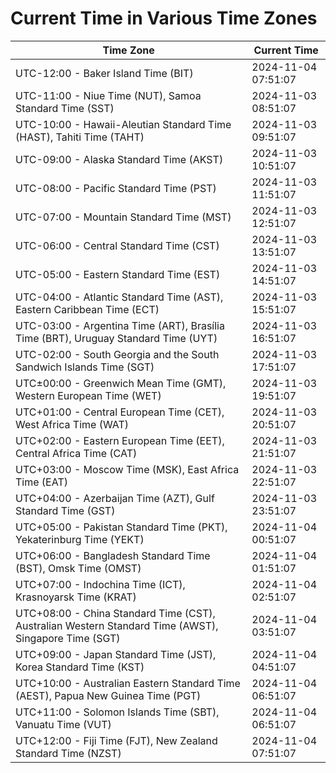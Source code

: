 # Current Time in Various Time Zones

| Time Zone | Current Time |
|-----------|--------------|
| UTC-12:00 - Baker Island Time (BIT) | 2024-11-04 07:51:07 |
| UTC-11:00 - Niue Time (NUT), Samoa Standard Time (SST) | 2024-11-03 08:51:07 |
| UTC-10:00 - Hawaii-Aleutian Standard Time (HAST), Tahiti Time (TAHT) | 2024-11-03 09:51:07 |
| UTC-09:00 - Alaska Standard Time (AKST) | 2024-11-03 10:51:07 |
| UTC-08:00 - Pacific Standard Time (PST) | 2024-11-03 11:51:07 |
| UTC-07:00 - Mountain Standard Time (MST) | 2024-11-03 12:51:07 |
| UTC-06:00 - Central Standard Time (CST) | 2024-11-03 13:51:07 |
| UTC-05:00 - Eastern Standard Time (EST) | 2024-11-03 14:51:07 |
| UTC-04:00 - Atlantic Standard Time (AST), Eastern Caribbean Time (ECT) | 2024-11-03 15:51:07 |
| UTC-03:00 - Argentina Time (ART), Brasília Time (BRT), Uruguay Standard Time (UYT) | 2024-11-03 16:51:07 |
| UTC-02:00 - South Georgia and the South Sandwich Islands Time (SGT) | 2024-11-03 17:51:07 |
| UTC±00:00 - Greenwich Mean Time (GMT), Western European Time (WET) | 2024-11-03 19:51:07 |
| UTC+01:00 - Central European Time (CET), West Africa Time (WAT) | 2024-11-03 20:51:07 |
| UTC+02:00 - Eastern European Time (EET), Central Africa Time (CAT) | 2024-11-03 21:51:07 |
| UTC+03:00 - Moscow Time (MSK), East Africa Time (EAT) | 2024-11-03 22:51:07 |
| UTC+04:00 - Azerbaijan Time (AZT), Gulf Standard Time (GST) | 2024-11-03 23:51:07 |
| UTC+05:00 - Pakistan Standard Time (PKT), Yekaterinburg Time (YEKT) | 2024-11-04 00:51:07 |
| UTC+06:00 - Bangladesh Standard Time (BST), Omsk Time (OMST) | 2024-11-04 01:51:07 |
| UTC+07:00 - Indochina Time (ICT), Krasnoyarsk Time (KRAT) | 2024-11-04 02:51:07 |
| UTC+08:00 - China Standard Time (CST), Australian Western Standard Time (AWST), Singapore Time (SGT) | 2024-11-04 03:51:07 |
| UTC+09:00 - Japan Standard Time (JST), Korea Standard Time (KST) | 2024-11-04 04:51:07 |
| UTC+10:00 - Australian Eastern Standard Time (AEST), Papua New Guinea Time (PGT) | 2024-11-04 06:51:07 |
| UTC+11:00 - Solomon Islands Time (SBT), Vanuatu Time (VUT) | 2024-11-04 06:51:07 |
| UTC+12:00 - Fiji Time (FJT), New Zealand Standard Time (NZST) | 2024-11-04 07:51:07 |
